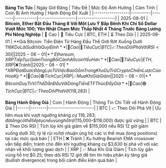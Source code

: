 **Bảng Tin Tức**
| Ngày Giờ Đăng | Tiêu Đề | Mức Độ Ảnh Hưởng | Cảm Tính | Coin Bị Ảnh Hưởng | Hành Động Đề Xuất |
|------------------|----------|--------|-----------|-------------------|-------------------|
| 2025-08-01 | **Bitcoin, Ether Bắt Đầu Tháng 8 Với Một Lưu Ý Bấp Bênh Khi Chỉ Số Dollar Vượt Mức 100; Yên Nhật Chạm Mức Thấp Nhất 4 Tháng Trước Bảng Lương Phi Nông Nghiệp** | 🚨 Cao | 🔴 Tiêu Cực | BTC, ETH | ⏳ Theo Dõi |
| 2025-08-01 | **Giá Bitcoin: Tiền Điện Tử Hàng Đầu Thế Giới Rớt Xuống Dưới $116K Do Lãi Suất Và Quy Định** | 🚨 Cao | 🔴 Tiêu Cực | BTC | 📈 Theo Dõi Phá Vỡ (RSI <30) |
| 2025-08-01 | **Ethereum, XRP Tiếp Tục Giảm Trong Bối Cảnh Altcoin Yếu Hơn** | 🚨 Cao | 🔴 Tiêu Cực | ETH, XRP | ❌ Tránh |
| 2025-08-01 | **XRP Đạt Được Động Lực Từ Việc Bao Gồm Trong Kho Dự Trữ Crypto Chiến Lược Của Hoa Kỳ** | 🚨 Cao | 🟢 Tích Cực | XRP | ✅ Mua Khi Giá Giảm |
| 2025-08-01 | **Bitcoin Duy Trì Vị Thế Dẫn Đầu Với Dòng Tiền ETF Thúc Đẩy Giá** | 🚨 Cao | 🟢 Tích Cực | BTC | 📈 Theo Dõi Phá Vỡ ($118,283) |

**Bảng Hành Động Giá**
| Coin | Hành Động | Thông Tin Chi Tiết về Hành Động Giá |
|------|--------|-----------------------|
| BTC | 📈 Theo Dõi Phá Vỡ | Ưu tiên mua khi vượt ngưỡng kháng cự $118,283; đà tăng có thể tiếp tục nếu vùng hỗ trợ ($115,000–$116,000) được giữ vững |
| BTC | ⏳ Theo Dõi RSI | Tích lũy khi giá giảm về $115,000 nếu RSI 12 giờ giảm xuống dưới 30; tỷ lệ rủi ro/lợi nhuận ủng hộ các vị thế mua (long positions) tại các mức quá bán |
| ETH | ❌ Tránh | Xu hướng Bearish EMA crossover vẫn tiếp diễn; tránh cho đến khi ngưỡng kháng cự $3,630 bị phá vỡ với xác nhận về khối lượng giao dịch |
| XRP | ✅ Mua Khi Giá Giảm | Tích lũy gần vùng hỗ trợ $0.25; theo dõi RSI 12 giờ để tìm tín hiệu phân kỳ tăng giá (bullish divergence) trong bối cảnh điều kiện quá bán |